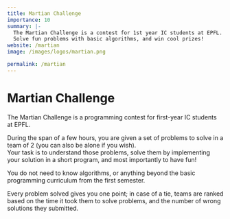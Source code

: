 ```yaml
---
title: Martian Challenge
importance: 10
summary: |-
  The Martian Challenge is a contest for 1st year IC students at EPFL.  
  Solve fun problems with basic algorithms, and win cool prizes!  
website: /martian
image: /images/logos/martian.png

permalink: /martian
---
```


# Martian Challenge

The Martian Challenge is a programming contest for first-year IC students at EPFL.

During the span of a few hours, you are given a set of problems to solve in a team of 2 (you can also be alone if you wish).   
Your task is to understand those problems, solve them by implementing your solution in a short program,
and most importantly to have fun!

You do not need to know algorithms, or anything beyond the basic programming curriculum from the first semester.

Every problem solved gives you one point; in case of a tie, teams are ranked based on the time it took them to solve problems,
and the number of wrong solutions they submitted.
